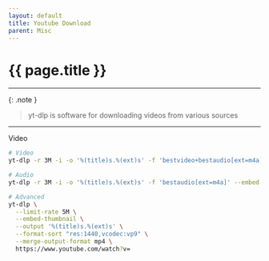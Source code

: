 ```yaml
---
layout: default
title: Youtube Download
parent: Misc
---
```


# {{ page.title }}

______________________________________________________________________

{: .note }

> yt-dlp is software for downloading videos from various sources

______________________________________________________________________

Video

```bash
# Video
yt-dlp -r 3M -i -o '%(title)s.%(ext)s' -f 'bestvideo+bestaudio[ext=m4a]/bestvideo+bestaudio' --merge-output-format mp4 https://www.youtube.com/watch?v=

# Audio
yt-dlp -r 3M -i -o '%(title)s.%(ext)s' -f 'bestaudio[ext=m4a]' --embed-thumbnail --add-metadata https://www.youtube.com/watch?v=

# Advanced
yt-dlp \
  --limit-rate 5M \
  --embed-thumbnail \
  --output '%(title)s.%(ext)s' \
  --format-sort "res:1440,vcodec:vp9" \
  --merge-output-format mp4 \
  https://www.youtube.com/watch?v=
```
